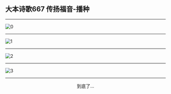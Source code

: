 
## 大本诗歌667 传扬福音-播种
        
<div id="aplayer0"></div>

---

<img alt="0" data-original="/data/d0665/0">

---

<img alt="1" data-original="/data/d0665/1">

---

<img alt="2" data-original="/data/d0665/2">

---

<img alt="3" data-original="/data/d0665/3">

---

<p style="text-align: center">到底了...</p>

<script src="/js/dist-view.js"></script>

<script>
MAIN.id = 'd0665';
        
const ap0 = new APlayer({
    container: document.getElementById('aplayer0'),
    volume: 1,
    loop: 'none',
    preload: 'none',
    audio: [{
        name: '大本诗歌667.mp3',
        artist: '大本诗歌',
        url: 'https://res.wx.qq.com/voice/getvoice?mediaid=MzI0NTk3MDM5M18yMjQ3NDk2MDg0',
        cover: '/favicon'
    }]
});
</script>
